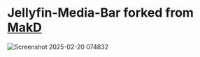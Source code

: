 # Jellyfin-Media-Bar forked from [MakD](https://github.com/MakD/Jellyfin-Media-Bar)

![Screenshot 2025-02-20 074832](https://github.com/user-attachments/assets/fa81755d-a2bd-47ea-a798-943384683759)
